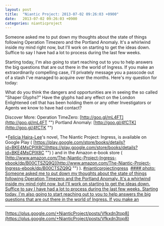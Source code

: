 ```yaml
---
layout: post
title:  "Niantic Project: 2013-07-02 09:26:03 +0900"
date:   2013-07-02 09:26:03 +0900
categories: nianticproject
---
```

Someone asked me to put down my thoughts about the state of things following Operation Timezero and the Portland Anomaly. It's a whirlwind inside my mind right now, but I'll work on starting to get the ideas down. Suffice to say I have had a lot to process during the last few weeks. 

Starting today, I'm also going to start reaching out to you to help answers the big questions that are out there in the world of Ingress. If you make an extraordinarily compelling case, I'll privately message you a passcode out of a stash I've managed to acquire over the months. Here's my question for today:

What do you think the dangers and opportunities are in seeing the so called "Shaper Glyphs?" Have the glyphs had any effect on the London Enlightened cell that has been holding them or any other Investigators or Agents we know to have had contact?

Discover More:
Operation TimeZero: [http://goo.gl/mL4FT](http://goo.gl/mL4FT "")
Portland Anomaly: [http://goo.gl/4fCTK](http://goo.gl/4fCTK "")

+[Felicia Hajra-Lee](https://plus.google.com/118344555717370644832 "")'s novel, The Niantic Project: Ingress, is available on Google Play ( [https://play.google.com/store/books/details?id=BKE4MsCPlX8C](https://play.google.com/store/books/details?id=BKE4MsCPlX8C "") ) and in the Amazon e-book store ( [http://www.amazon.com/The-Niantic-Project-Ingress-ebook/dp/B00CTSZQ9Q](http://www.amazon.com/The-Niantic-Project-Ingress-ebook/dp/B00CTSZQ9Q "") ). [#nianticprojectingress](https://plus.google.com/s/%23nianticprojectingress "") 
[#### photo: Someone asked me to put down my thoughts about the state of things following Operation Timezero and the Portland Anomaly. It's a whirlwind inside my mind right now, but I'll work on starting to get the ideas down. Suffice to say I have had a lot to process during the last few weeks.
Starting today, I'm also going to start reaching out to you to help answers the big questions that are out there in the world of Ingress. If you make an](https://lh3.googleusercontent.com/-mSdbIBr--HM/UdIdcM6fhYI/AAAAAAAAcrI/_l9GNP6aQ3QapnBbfmIOXhIIjIwr8t_qgCJoC/w1200-h1553/Failure.png "")
- - -
[https://plus.google.com/+NianticProject/posts/Vfkxdn3top8](https://plus.google.com/+NianticProject/posts/Vfkxdn3top8)

